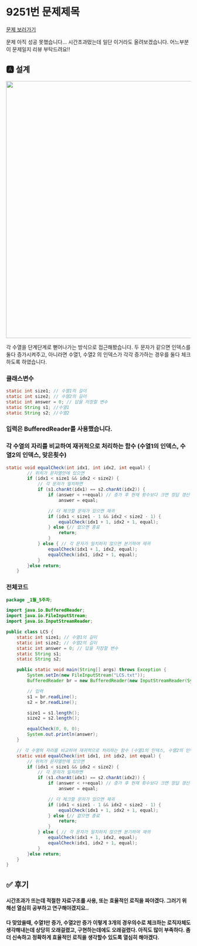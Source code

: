 # 9251번 문제제목
[문제 보러가기](https://www.acmicpc.net/problem/9251)

문제 아직 성공 못했습니다...
시간초과떴는데 일단 이거라도 올려보겠습니다. 어느부분이 문제일지 리뷰 부탁드려요!!

## 🅰 설계
<img src = "https://user-images.githubusercontent.com/69133236/106415974-bdaaf580-6493-11eb-889b-4b9518ab2131.jpg" height = 700>

각 수열을 단계단계로 뻗어나가는 방식으로 접근해봤습니다.
두 문자가 같으면 인덱스를 둘다 증가시켜주고, 아니라면 수열1, 수열2 의 인덱스가 각각 증가하는 경우를 둘다 체크하도록 하였습니다.

### 클래스변수
```java
static int size1; // 수열1의 길이
static int size2; // 수열2의 길이
static int answer = 0; // 답을 저장할 변수
static String s1; //수열1
static String s2; //수열2
```

### 입력은 BufferedReader를 사용했습니다.


### 각 수열의 자리를 비교하여 재귀적으로 처리하는 함수 (수열1의 인덱스, 수열2의 인덱스, 맞은횟수)
```java
static void equalCheck(int idx1, int idx2, int equal) {
		// 위치가 문자열안에 있으면
		if (idx1 < size1 && idx2 < size2) {
			// 각 문자가 일치하면
			if (s1.charAt(idx1) == s2.charAt(idx2)) {
				if (answer < ++equal) // 증가 후 현재 횟수보다 크면 정답 갱신
					answer = equal;

				// 더 체크할 문자가 있으면 재귀
				if (idx1 < size1 - 1 && idx2 < size2 - 1) {
					equalCheck(idx1 + 1, idx2 + 1, equal);
				} else {// 없으면 종료
					return;
				}
			} else { // 각 문자가 일치하지 않으면 분기하여 재귀
				equalCheck(idx1 + 1, idx2, equal);
				equalCheck(idx1, idx2 + 1, equal);
			}
		}else return;
	}
```

### 전체코드
```java
package _1월_5주차;

import java.io.BufferedReader;
import java.io.FileInputStream;
import java.io.InputStreamReader;

public class LCS {
	static int size1; // 수열1의 길이
	static int size2; // 수열2의 길이
	static int answer = 0; // 답을 저장할 변수
	static String s1;
	static String s2;

	public static void main(String[] args) throws Exception {
		System.setIn(new FileInputStream("LCS.txt"));
		BufferedReader br = new BufferedReader(new InputStreamReader(System.in));

		// 입력
		s1 = br.readLine();
		s2 = br.readLine();

		size1 = s1.length();
		size2 = s2.length();

		equalCheck(0, 0, 0);
		System.out.println(answer);
	}

	// 각 수열의 자리를 비교하여 재귀적으로 처리하는 함수 (수열1의 인덱스, 수열2의 인덱스, 맞은횟수)
	static void equalCheck(int idx1, int idx2, int equal) {
		// 위치가 문자열안에 있으면
		if (idx1 < size1 && idx2 < size2) {
			// 각 문자가 일치하면
			if (s1.charAt(idx1) == s2.charAt(idx2)) {
				if (answer < ++equal) // 증가 후 현재 횟수보다 크면 정답 갱신
					answer = equal;

				// 더 체크할 문자가 있으면 재귀
				if (idx1 < size1 - 1 && idx2 < size2 - 1) {
					equalCheck(idx1 + 1, idx2 + 1, equal);
				} else {// 없으면 종료
					return;
				}
			} else { // 각 문자가 일치하지 않으면 분기하여 재귀
				equalCheck(idx1 + 1, idx2, equal);
				equalCheck(idx1, idx2 + 1, equal);
			}
		}else return;
	}
}

```

## ✅ 후기
#### 시간초과가 뜨는데 적절한 자료구조를 사용, 또는 효율적인 로직을 짜야겠다. 그러기 위해선 열심히 공부하고 연구해야겠지요..
#### 다 맞았을때, 수열1만 증가, 수열2만 증가 이렇게 3개의 경우의수로 체크하는 로직자체도 생각해내는데 상당히 오래걸렸고, 구현하는데에도 오래걸렸다. 아직도 많이 부족하다. 좀 더 신속하고 정확하게 효율적인 로직을 생각할수 있도록 열심히 해야겠다.
